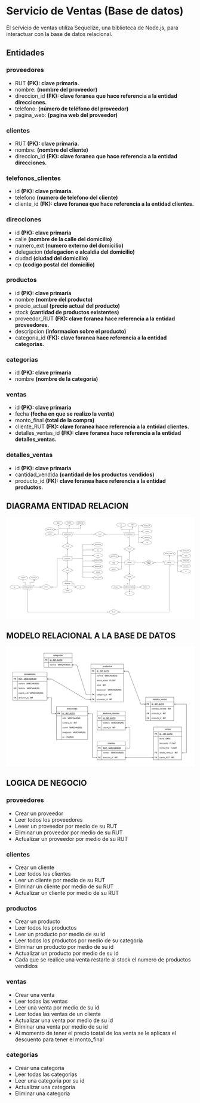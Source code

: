 # Servicio de Ventas (Base de datos)

El servicio de ventas utiliza Sequelize, una biblioteca de Node.js, para interactuar con la base de datos relacional.

## Entidades

### proveedores
- RUT **(PK): clave primaria.** 
- nombre: **(nombre del proveedor)**
- direccion_id **(FK): clave foranea que hace referencia a la entidad direcciones.**
- telefono: **(número de teléfono del proveedor)**
- pagina_web: **(pagina web del proveedor)**

### clientes
- RUT **(PK): clave primaria.**
- nombre: **(nombre del cliente)**
- direccion_id **(FK): clave foranea que hace referencia a la entidad direcciones.**

### telefonos_clientes
- id **(PK): clave primaria.**
- telefono **(numero de telefono del cliente)**
- cliente_id **(FK): clave foranea que hace referencia a la entidad clientes.**

### direcciones
- id **(PK): clave primaria**
- calle **(nombre de la calle del domicilio)**
- numero_ext **(numero externo del domicilio)**
- delegacion **(delegacion o alcaldia del domicilio)**
- ciudad **(ciudad del domicilio)**
- cp **(codigo postal del domicilio)**

### productos
- id **(PK): clave primaria**
- nombre **(nombre del producto)**
- precio_actual **(precio actual del producto)**
- stock **(cantidad de productos existentes)**
- proveedor_RUT **(FK): clave foranea hace referencia a la entidad proveedores.**
- descripcion **(informacion sobre el producto)**
- categoria_id **(FK): clave foranea hace referencia a la entidad categorias.**

### categorias
- id **(PK): clave primaria**
- nombre **(nombre de la categoria)**

### ventas
- id **(PK): clave primaria**
- fecha **(fecha en que se realizo la venta)**
- monto_final **(total de la compra)**
- cliente_RUT **(FK): clave foranea hace referencia a la entidad clientes.**
- detalles_ventas_id **(FK): clave foranea hace referencia a la entidad detalles_ventas.**

### detalles_ventas
- id **(PK): clave primaria**
- cantidad_vendida **(cantidad de los productos vendidos)**
- producto_id **(FK): clave foranea hace referencia a la entidad productos.**


## DIAGRAMA ENTIDAD RELACION
![Diagrama Entidad Relacion](/db_diagrams/Diagrama%20E-R.png)

## MODELO RELACIONAL A LA BASE DE DATOS
![Modelo Relacional de la base de datos](/db_diagrams/ModeloRelacional-BD.png)

## LOGICA DE NEGOCIO

### proveedores
- Crear un proveedor
- Leer todos los proveedores
- Leeer un proveedor por medio de su RUT
- Eliminar un proveedor por medio de su RUT
- Actualizar un proveedor por medio de su RUT

### clientes
- Crear un cliente
- Leer todos los clientes
- Leer un cliente por medio de su RUT
- Eliminar un cliente por medio de su RUT
- Actualizar un cliente por medio de su RUT

### productos
- Crear un producto 
- Leer todos los productos
- Leer un producto por medio de su id
- Leer todos los productos por medio de su categoria
- Eliminar un producto por medio de su id
- Actualizar un producto por medio de su id
- Cada que se realice una venta restarle al stock el numero de productos vendidos

### ventas
- Crear una venta
- Leer todas las ventas
- Leer una venta por medio de su id
- Leer todas las ventas de un cliente
- Actualizar una venta por medio de su id
- Eliminar una venta por medio de su id
- Al momento de tener el precio toatal de loa venta se le aplicara el descuento para tener el monto_final

### categorias
- Crear una categoria
- Leer todas las categorias
- Leer una categoria por su id
- Actualizar una categoria
- Eliminar una categoria

 